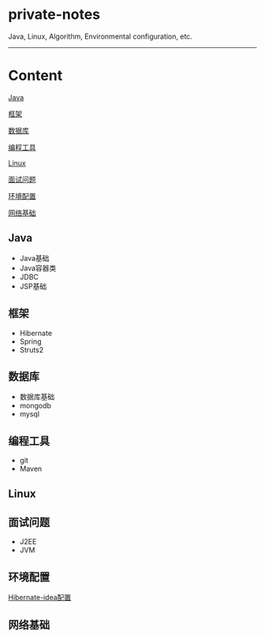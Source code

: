# private-notes
Java, Linux, Algorithm, Environmental configuration, etc.

---

# Content

[Java](#Java)

[框架](#框架)

[数据库](#数据库)

[编程工具](#编程工具)

[Linux](#Linux)

[面试问题](#面试问题)

[环境配置](#环境配置)

[网络基础](#网络基础)

## Java

* Java基础
* Java容器类
* JDBC
* JSP基础

## 框架

* Hibernate
* Spring
* Struts2

## 数据库

* 数据库基础
* mongodb
* mysql

## 编程工具

* git
* Maven

## Linux

## 面试问题

* J2EE
* JVM

## 环境配置

[Hibernate-idea配置](./环境配置/Hibernate-idea配置.md)

## 网络基础






